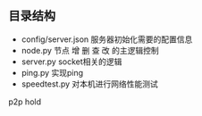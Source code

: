 ## 目录结构
* config/server.json 服务器初始化需要的配置信息
* node.py 节点 增 删 查 改 的主逻辑控制
* server.py  socket相关的逻辑
* ping.py 实现ping
* speedtest.py  对本机进行网络性能测试

<a src="http://www.52im.net/thread-542-1-1.html">p2p hold</a>
